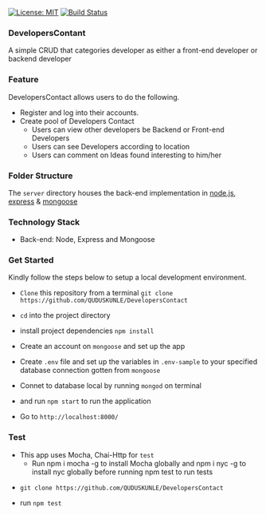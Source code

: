 [![License: MIT](https://img.shields.io/badge/License-MIT-brightgreen.svg)](https://choosealicense.com/licenses/mit/)
[![Build Status](https://travis-ci.org/QUDUSKUNLE/Developers-Contact-Directory.svg?branch=master)](https://travis-ci.org/QUDUSKUNLE/Developers-Contact-Directory)

### DevelopersContant
A simple CRUD that categories developer as either a front-end developer or backend developer

### Feature
DevelopersContact allows users to do the following.
 - Register and log into their accounts.
 - Create pool of Developers Contact
   - Users can view other developers be Backend or Front-end Developers
   - Users can see Developers according to location
   - Users can comment on Ideas found interesting to him/her

### Folder Structure

 The `server` directory houses the back-end implementation in <a href="https://nodejs.org/">node.js</a>, <a href="https://expressjs.com/">express</a> & <a href="https://http://mongoosejs.com/">mongoose</a>
 

### Technology Stack
- Back-end: Node, Express and Mongoose


### Get Started
  Kindly follow the steps below to setup a local development environment.
  + ```Clone``` this repository from a terminal ```git clone  https://github.com/QUDUSKUNLE/DevelopersContact```

  + ```cd``` into the project directory

  + install project dependencies ```npm install```

  + Create an account on ```mongoose``` and set up the app

  + Create ```.env``` file and set up the variables in ```.env-sample``` to your specified database connection gotten from ```mongoose```
   + Connet to database local by running `mongod` on terminal

   + and run `npm start` to run the application

   + Go to ```http://localhost:8000/```

### Test
 - This app uses Mocha, Chai-Http for `test`
   - Run npm i mocha -g to install Mocha globally and npm i nyc -g to install nyc globally before running npm test to run tests

+ ```git clone https://github.com/QUDUSKUNLE/DevelopersContact```

+ run ```npm test```
